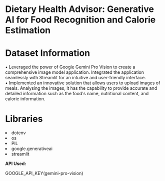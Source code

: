 # Dietary Health Advisor: Generative AI for Food Recognition and Calorie Estimation

# Dataset Information
• Leveraged the power of Google Gemini Pro Vision to create a comprehensive image model application. Integrated the application seamlessly with Streamlit for an intuitive and user-friendly interface.
<br>
• Implemented an innovative solution that allows users to upload images of meals. Analysing the images, it has the capability to provide accurate and detailed information such as the food's name, nutritional content, and calorie information.


# Libraries

<li>dotenv
<li>os
<li>PIL
<li>google.generativeai
<li>streamlit

**API Used:** 

GOOGLE_API_KEY(gemini-pro-vision)


